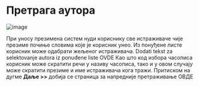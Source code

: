 # Претрага аутора 

 ![image](https://user-images.githubusercontent.com/29538544/148262044-1ad4ce63-410b-44b5-9ff8-ea000889997a.png)

При уносу презимена систем нуди кориснику све истраживаче чије презиме почиње словима које је корисник унео. Из понуђене листе корисник може одабрати жељеног истраживача. 
Dodati tekst za selektovanje autora iz ponuđene liste OVDE
Као што код избора часописа корисник може скратити речи у називу часописа, тако и у овом случају може скратити презиме и име истраживача кога тражи.
Притиском на дугме **Даље >>** дoбиja сe стрaницa зa напреднијe претраживање ОВДЕ
